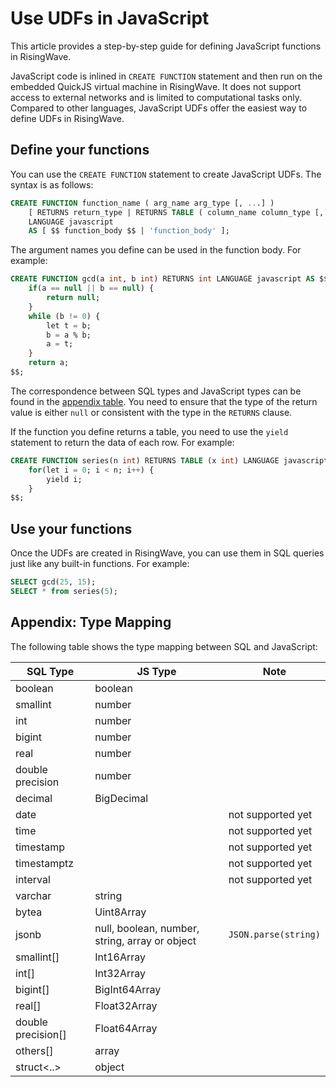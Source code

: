 # Use UDFs in JavaScript

This article provides a step-by-step guide for defining JavaScript functions in RisingWave.

JavaScript code is inlined in `CREATE FUNCTION` statement and then run on the embedded QuickJS virtual machine in RisingWave. It does not support access to external networks and is limited to computational tasks only.
Compared to other languages, JavaScript UDFs offer the easiest way to define UDFs in RisingWave.

## Define your functions

You can use the `CREATE FUNCTION` statement to create JavaScript UDFs. The syntax is as follows:

```sql
CREATE FUNCTION function_name ( arg_name arg_type [, ...] )
    [ RETURNS return_type | RETURNS TABLE ( column_name column_type [, ...] ) ]
    LANGUAGE javascript
    AS [ $$ function_body $$ | 'function_body' ];
```

The argument names you define can be used in the function body. For example:

```sql
CREATE FUNCTION gcd(a int, b int) RETURNS int LANGUAGE javascript AS $$
    if(a == null || b == null) {
        return null;
    }
    while (b != 0) {
        let t = b;
        b = a % b;
        a = t;
    }
    return a;
$$;
```

The correspondence between SQL types and JavaScript types can be found in the [appendix table](#appendix-type-mapping). You need to ensure that the type of the return value is either `null` or consistent with the type in the `RETURNS` clause.

If the function you define returns a table, you need to use the `yield` statement to return the data of each row. For example:

```sql
CREATE FUNCTION series(n int) RETURNS TABLE (x int) LANGUAGE javascript AS $$
    for(let i = 0; i < n; i++) {
        yield i;
    }
$$;
```

## Use your functions

Once the UDFs are created in RisingWave, you can use them in SQL queries just like any built-in functions. For example:

```sql
SELECT gcd(25, 15);
SELECT * from series(5);
```

## Appendix: Type Mapping

The following table shows the type mapping between SQL and JavaScript:

| SQL Type              | JS Type       | Note                  |
| --------------------- | ------------- | --------------------- |
| boolean               | boolean       |                       |
| smallint              | number        |                       |
| int                   | number        |                       |
| bigint                | number        |                       |
| real                  | number        |                       |
| double precision      | number        |                       |
| decimal               | BigDecimal    |                       |
| date                  |               | not supported yet     |
| time                  |               | not supported yet     |
| timestamp             |               | not supported yet     |
| timestamptz           |               | not supported yet     |
| interval              |               | not supported yet     |
| varchar               | string        |                       |
| bytea                 | Uint8Array    |                       |
| jsonb                 | null, boolean, number, string, array or object | `JSON.parse(string)`  |
| smallint[]            | Int16Array    |                       |
| int[]                 | Int32Array    |                       |
| bigint[]              | BigInt64Array |                       |
| real[]                | Float32Array  |                       |
| double precision[]    | Float64Array  |                       |
| others[]              | array         |                       |
| struct<..>            | object        |                       |
